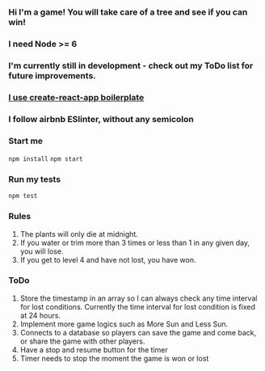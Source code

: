 ### Hi I'm a game! You will take care of a tree and see if you can win!
### I need Node >= 6
### I'm currently still in development - check out my ToDo list for future improvements. 
### [I use create-react-app boilerplate](https://github.com/facebookincubator/create-react-app)
### I follow airbnb ESlinter, without any semicolon

### Start me
`npm install`
`npm start`

### Run my tests
`npm test`

### Rules
1. The plants will only die at midnight.
2. If you water or trim more than 3 times or less than 1 in any given day, you will lose.
3. If you get to level 4 and have not lost, you have won. 

### ToDo
1. Store the timestamp in an array so I can always check any time interval for lost conditions. Currently the time interval for lost condition is fixed at 24 hours. 
2. Implement more game logics such as More Sun and Less Sun.
3. Connects to a database so players can save the game and come back, or share the game with other players.
4. Have a stop and resume button for the timer
5. Timer needs to stop the moment the game is won or lost

